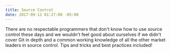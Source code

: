 ```yaml
---
title: Source Control
date: 2017-09-12 01:27:00 -05:00
---
```


There are no respectable programmers that don't know how to use source control these days and we wouldn't feel good about ourselves if we didn't cover Git in depth and a common working knowledge of all the other market leaders in source control. Tips and tricks and best practices included!
